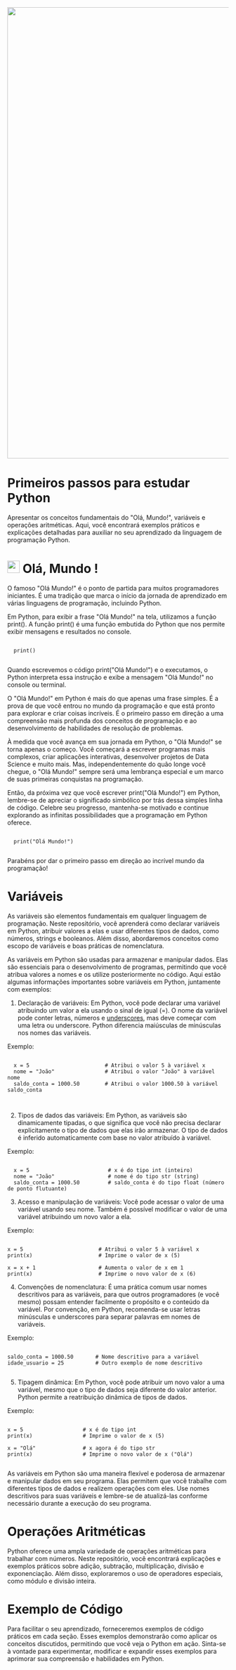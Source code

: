 <img src="https://blog.geekhunter.com.br/wp-content/uploads/2022/02/linguagem-python-1024x579-1.jpg" width="1028">

# Primeiros passos para estudar Python

Apresentar os conceitos fundamentais do "Olá, Mundo!", variáveis e operações aritméticas. Aqui, você encontrará exemplos práticos e explicações detalhadas para auxiliar no seu aprendizado da linguagem de programação Python.

# <img src="https://media.giphy.com/media/hvRJCLFzcasrR4ia7z/giphy.gif" width="28"> Olá, Mundo !

O famoso "Olá Mundo!" é o ponto de partida para muitos programadores iniciantes. É uma tradição que marca o início da jornada de aprendizado em várias linguagens de programação, incluindo Python.

Em Python, para exibir a frase "Olá Mundo!" na tela, utilizamos a função print(). A função print() é uma função embutida do Python que nos permite exibir mensagens e resultados no console.

```

  print()
  
```

Quando escrevemos o código print("Olá Mundo!") e o executamos, o Python interpreta essa instrução e exibe a mensagem "Olá Mundo!" no console ou terminal.

O "Olá Mundo!" em Python é mais do que apenas uma frase simples. É a prova de que você entrou no mundo da programação e que está pronto para explorar e criar coisas incríveis. É o primeiro passo em direção a uma compreensão mais profunda dos conceitos de programação e ao desenvolvimento de habilidades de resolução de problemas.

À medida que você avança em sua jornada em Python, o "Olá Mundo!" se torna apenas o começo. Você começará a escrever programas mais complexos, criar aplicações interativas, desenvolver projetos de Data Science e muito mais. Mas, independentemente do quão longe você chegue, o "Olá Mundo!" sempre será uma lembrança especial e um marco de suas primeiras conquistas na programação.

Então, da próxima vez que você escrever print("Olá Mundo!") em Python, lembre-se de apreciar o significado simbólico por trás dessa simples linha de código. Celebre seu progresso, mantenha-se motivado e continue explorando as infinitas possibilidades que a programação em Python oferece.

```

  print("Olá Mundo!")
  
```

Parabéns por dar o primeiro passo em direção ao incrível mundo da programação!

# Variáveis

As variáveis são elementos fundamentais em qualquer linguagem de programação. Neste repositório, você aprenderá como declarar variáveis em Python, atribuir valores a elas e usar diferentes tipos de dados, como números, strings e booleanos. Além disso, abordaremos conceitos como escopo de variáveis e boas práticas de nomenclatura.

As variáveis em Python são usadas para armazenar e manipular dados. Elas são essenciais para o desenvolvimento de programas, permitindo que você atribua valores a nomes e os utilize posteriormente no código. Aqui estão algumas informações importantes sobre variáveis em Python, juntamente com exemplos:

1.  Declaração de variáveis: Em Python, você pode declarar uma variável atribuindo um valor a ela usando o sinal de igual (=). O nome da variável pode conter letras, números e [underscores](https://www.significados.com.br/underline/#:~:text=Underline%20(%20_%20)%2C%20tamb%C3%A9m%20conhecido,interpretado%20como%20uma%20informa%C3%A7%C3%A3o%20v%C3%A1lida.), mas deve começar com uma letra ou underscore. Python diferencia maiúsculas de minúsculas nos nomes das variáveis.

Exemplo:

```

  x = 5                        # Atribui o valor 5 à variável x
  nome = "João"                # Atribui o valor "João" à variável nome
  saldo_conta = 1000.50        # Atribui o valor 1000.50 à variável saldo_conta

  
```

2. Tipos de dados das variáveis: Em Python, as variáveis são dinamicamente tipadas, o que significa que você não precisa declarar explicitamente o tipo de dados que elas irão armazenar. O tipo de dados é inferido automaticamente com base no valor atribuído à variável.

Exemplo:

```

  x = 5                         # x é do tipo int (inteiro)
  nome = "João"                 # nome é do tipo str (string)
  saldo_conta = 1000.50         # saldo_conta é do tipo float (número de ponto flutuante)

```

3. Acesso e manipulação de variáveis: Você pode acessar o valor de uma variável usando seu nome. Também é possível modificar o valor de uma variável atribuindo um novo valor a ela.

Exemplo:

```

x = 5                        # Atribui o valor 5 à variável x
print(x)                     # Imprime o valor de x (5)

x = x + 1                    # Aumenta o valor de x em 1
print(x)                     # Imprime o novo valor de x (6)

```

4. Convenções de nomenclatura: É uma prática comum usar nomes descritivos para as variáveis, para que outros programadores (e você mesmo) possam entender facilmente o propósito e o conteúdo da variável. Por convenção, em Python, recomenda-se usar letras minúsculas e underscores para separar palavras em nomes de variáveis.

Exemplo:

```

saldo_conta = 1000.50       # Nome descritivo para a variável
idade_usuario = 25          # Outro exemplo de nome descritivo


```

5. Tipagem dinâmica: Em Python, você pode atribuir um novo valor a uma variável, mesmo que o tipo de dados seja diferente do valor anterior. Python permite a reatribuição dinâmica de tipos de dados.

Exemplo:

```

x = 5                   # x é do tipo int
print(x)                # Imprime o valor de x (5)

x = "Olá"               # x agora é do tipo str
print(x)                # Imprime o novo valor de x ("Olá")


```

As variáveis em Python são uma maneira flexível e poderosa de armazenar e manipular dados em seu programa. Elas permitem que você trabalhe com diferentes tipos de dados e realizem operações com eles. Use nomes descritivos para suas variáveis e lembre-se de atualizá-las conforme necessário durante a execução do seu programa.
# Operações Aritméticas
Python oferece uma ampla variedade de operações aritméticas para trabalhar com números. Neste repositório, você encontrará explicações e exemplos práticos sobre adição, subtração, multiplicação, divisão e exponenciação. Além disso, exploraremos o uso de operadores especiais, como módulo e divisão inteira.

# Exemplo de Código
Para facilitar o seu aprendizado, forneceremos exemplos de código práticos em cada seção. Esses exemplos demonstrarão como aplicar os conceitos discutidos, permitindo que você veja o Python em ação. Sinta-se à vontade para experimentar, modificar e expandir esses exemplos para aprimorar sua compreensão e habilidades em Python.
